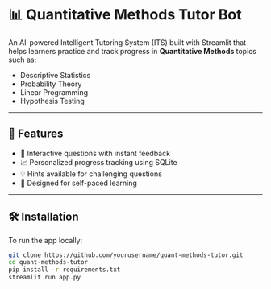 # 📊 Quantitative Methods Tutor Bot

An AI-powered Intelligent Tutoring System (ITS) built with Streamlit that helps learners practice and track progress in **Quantitative Methods** topics such as:

- Descriptive Statistics
- Probability Theory
- Linear Programming
- Hypothesis Testing

---

## 🚀 Features

- 💬 Interactive questions with instant feedback
- 📈 Personalized progress tracking using SQLite
- 💡 Hints available for challenging questions
- 🎯 Designed for self-paced learning

---

## 🛠️ Installation

To run the app locally:

```bash
git clone https://github.com/yourusername/quant-methods-tutor.git
cd quant-methods-tutor
pip install -r requirements.txt
streamlit run app.py
